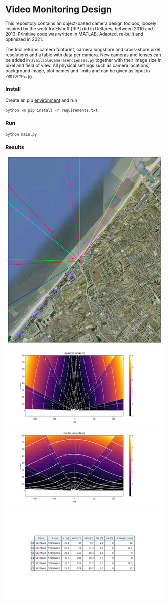 # Video Monitoring Design
This repository contains an object-based camera design toolbox, loosely inspired by the work Irv Elshoff [RIP] did in Deltares, between 2010 and 2013. Primitive code was written in MATLAB. Adapted, re-built and optimized in 2021.

The tool returns camera footprint, camera longshore and cross-shore pixel resolutions and a table with data per camera. 
New cameras and lenses can be added in `availableCamerasAndLenses.py` together with their image size in pixel and field of view. All physical settings such as camera locations, background image, plot names and limits and can be given as input in `PROTOTYPE.py`.

### Install 
Create an pip [environment](https://packaging.python.org/en/latest/guides/installing-using-pip-and-virtual-environments/) and run

`python -m pip install -r requirements.txt`

### Run
`python main.py`

### Results
<img src="https://github.com/openearth/video-monitoring-design/raw/main/src/footprint.png" width="500" height="600">
<img src="https://github.com/openearth/video-monitoring-design/raw/main/src/resolution/longshore-res.png" width="1000" height="250">
<img src="https://github.com/openearth/video-monitoring-design/raw/main/src/resolution/crossshore-res.png" width="1000" height="250">
<img src="https://github.com/openearth/video-monitoring-design/raw/main/src/table.png" width="1000">
